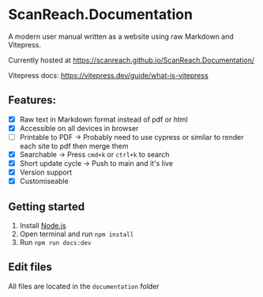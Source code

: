 # ScanReach.Documentation

A modern user manual written as a website using raw Markdown and Vitepress.

Currently hosted at https://scanreach.github.io/ScanReach.Documentation/

Vitepress docs: https://vitepress.dev/guide/what-is-vitepress

## Features:

- [x] Raw text in Markdown format instead of pdf or html
- [x] Accessible on all devices in browser
- [ ] Printable to PDF -> Probably need to use cypress or similar to render each site to pdf then merge them
- [x] Searchable -> Press `cmd+k` or `ctrl+k` to search
- [x] Short update cycle -> Push to main and it's live
- [x] Version support
- [x] Customiseable

## Getting started

1. Install [Node.js](https://nodejs.org/en/download/)
2. Open terminal and run `npm install`
3. Run `npm run docs:dev`

## Edit files

All files are located in the `documentation` folder
